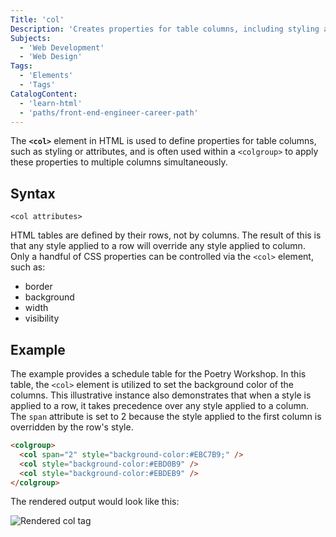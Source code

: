 ```yaml
---
Title: 'col'
Description: 'Creates properties for table columns, including styling and attributes, often used within a <colgroup> to apply them to multiple columns simultaneously.'
Subjects:
  - 'Web Development'
  - 'Web Design'
Tags:
  - 'Elements'
  - 'Tags'
CatalogContent:
  - 'learn-html'
  - 'paths/front-end-engineer-career-path'
---
```


The **`<col>`** element in HTML is used to define properties for table columns, such as styling or attributes, and is often used within a `<colgroup>` to apply these properties to multiple columns simultaneously.

## Syntax

```pseudo
<col attributes>
```

HTML tables are defined by their rows, not by columns. The result of this is that any style applied to a row will override any style applied to column. Only a handful of CSS properties can be controlled via the `<col>` element, such as:

- border
- background
- width
- visibility

## Example

The example provides a schedule table for the Poetry Workshop. In this table, the `<col>` element is utilized to set the background color of the columns. This illustrative instance also demonstrates that when a style is applied to a row, it takes precedence over any style applied to a column. The `span` attribute is set to 2 because the style applied to the first column is overridden by the row's style.

```html
<colgroup>
  <col span="2" style="background-color:#EBC7B9;" />
  <col style="background-color:#EBD0B9" />
  <col style="background-color:#EBDEB9" />
</colgroup>
```

The rendered output would look like this:

![Rendered col tag](https://raw.githubusercontent.com/Codecademy/docs/main/media/rendered-col-tag.png)
